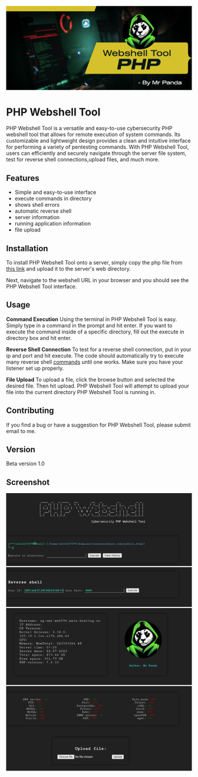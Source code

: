 <img width="681" alt="PHP Webshell Tool" src="https://github.com/MrP4nda1337/php-webshell/blob/main/php-webshell.png">

# PHP Webshell Tool
PHP Webshell Tool is a versatile and easy-to-use cybersecurity PHP webshell tool that allows for remote execution of system commands. Its customizable and lightweight design provides a clean and intuitive interface for performing a variety of pentesting commands. With PHP Webshell Tool, users can efficiently and securely navigate through the server file system, test for reverse shell connections,upload files, and much more.

## Features
- Simple and easy-to-use interface
- execute commands in directory
- shows shell errors
- automatic reverse shell
- server information
- running application information
- file upload

## Installation
To install PHP Webshell Tool onto a server, simply copy the php file from [this link](https://github.com/MrP4nda1337/php-webshell/blob/main/cpwt.php) and upload it to the server's web directory.

Next, navigate to the webshell URL in your browser and you should see the PHP Webshell Tool interface.

## Usage

**Command Execution**
Using the terminal in PHP Webshell Tool is easy. Simply type in a command in the prompt and hit enter. If you want to execute the command inside of a specific directory, fill out the execute in directory box and hit enter.

**Reverse Shell Connection**
To test for a reverse shell connection, put in your ip and port and hit execute. The code should automatically try to execute many reverse shell [commands](https://github.com/swisskyrepo/PayloadsAllTheThings/blob/master/Methodology%20and%20Resources/Reverse%20Shell%20Cheatsheet.md) until one works. Make sure you have your listener set up properly.

**File Upload**
To upload a file, click the browse button and selected the desired file. Then hit upload. PHP Webshell Tool will attempt to upload your file into the current directory PHP Webshell Tool is running in.

## Contributing
If you find a bug or have a suggestion for PHP Webshell Tool, please submit email to me.

## Version
Beta version 1.0

## Screenshot

![1](https://github.com/MrP4nda1337/php-webshell/blob/main/img/1.jpg)
![2](https://github.com/MrP4nda1337/php-webshell/blob/main/img/2.jpg)
![3](https://github.com/MrP4nda1337/php-webshell/blob/main/img/3.jpg)
![4](https://github.com/MrP4nda1337/php-webshell/blob/main/img/4.jpg)